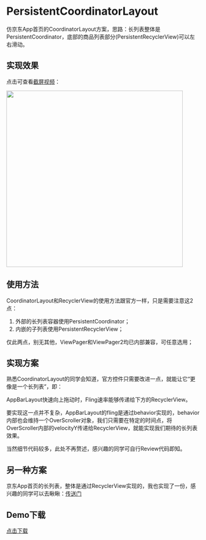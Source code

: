 # PersistentCoordinatorLayout
仿京东App首页的CoordinatorLayout方案，思路：长列表整体是PersistentCoordinator，底部的商品列表部分(PersistentRecyclerView)可以左右滑动。

## 实现效果
点击可查看[截屏视频](http://sistone.top/capture/video.html?content=PersistentCoordinatorLayout)：

<a href="http://sistone.top/capture/video.html?content=PersistentCoordinatorLayout">
    <img src="https://stone225.oss-cn-hangzhou.aliyuncs.com/jingdong.jpg" width="460"/>
</a>

## 使用方法
CoordinatorLayout和RecyclerView的使用方法跟官方一样，只是需要注意这2点：
1. 外部的长列表容器使用PersistentCoordinator；
2. 内嵌的子列表使用PersistentRecyclerView；

仅此两点，别无其他，ViewPager和ViewPager2均已内部兼容，可任意选用；

## 实现方案
熟悉CoordinatorLayout的同学会知道，官方控件只需要改进一点，就能让它“更像是一个长列表”，即：

AppBarLayout快速向上拖动时，Fling速率能够传递给下方的RecyclerView。

要实现这一点并不复杂，AppBarLayout的fling是通过behavior实现的，behavior内部也会维持一个OverScroller对象，我们只需要在特定的时间点，将OverScroller内部的velocityY传递给RecyclerView，就能实现我们期待的长列表效果。

当然细节代码较多，此处不再赘述，感兴趣的同学可自行Review代码即知。

## 另一种方案
京东App首页的长列表，整体是通过RecyclerView实现的，我也实现了一份，感兴趣的同学可以去瞅瞅：[传送门](https://github.com/xmuSistone/PersistentRecyclerView)

## Demo下载
[点击下载](https://github.com/xmuSistone/PersistentRecyclerView/blob/master/app-release.apk?raw=true)
